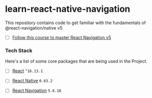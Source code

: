 # learn-react-native-navigation
This repository contains code to get familiar with the fundamentals of @react-navigation/native v5
- [ ] [Follow this course to master React Navigation v5](https://www.reactnativeschool.com/master-react-navigation-v5/)


### Tech Stack

Here's a list of some core packages that are being used in the Project.

- [ ] [React](https://reactjs.org/) `^16.13.1`
- [ ] [React Native](https://reactnative.dev/docs/getting-started) `0.63.2`
- [ ] [React Navigation](https://reactnavigation.org/docs/getting-started) `5.8.10`

